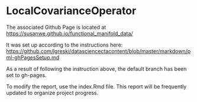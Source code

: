 # LocalCovarianceOperator

The associated Github Page is located at
https://susanwe.github.io/functional_manifold_data/

It was set up according to the instructions here:
https://github.com/lgreski/datasciencectacontent/blob/master/markdown/pml-ghPagesSetup.md

As a result of following the instruction above, the default branch has been set to gh-pages. 

To modify the report, use the index.Rmd file. This report will be frequently updated to organize project progress.
